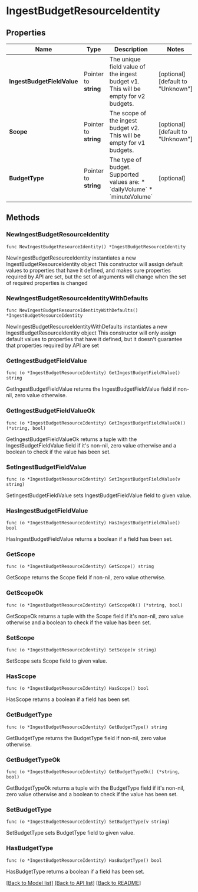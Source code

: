 # IngestBudgetResourceIdentity

## Properties

Name | Type | Description | Notes
------------ | ------------- | ------------- | -------------
**IngestBudgetFieldValue** | Pointer to **string** | The unique field value of the ingest budget v1. This will be empty for v2 budgets. | [optional] [default to "Unknown"]
**Scope** | Pointer to **string** | The scope of the ingest budget v2. This will be empty for v1 budgets. | [optional] [default to "Unknown"]
**BudgetType** | Pointer to **string** | The type of budget. Supported values are:  * &#x60;dailyVolume&#x60; * &#x60;minuteVolume&#x60; | [optional] 

## Methods

### NewIngestBudgetResourceIdentity

`func NewIngestBudgetResourceIdentity() *IngestBudgetResourceIdentity`

NewIngestBudgetResourceIdentity instantiates a new IngestBudgetResourceIdentity object
This constructor will assign default values to properties that have it defined,
and makes sure properties required by API are set, but the set of arguments
will change when the set of required properties is changed

### NewIngestBudgetResourceIdentityWithDefaults

`func NewIngestBudgetResourceIdentityWithDefaults() *IngestBudgetResourceIdentity`

NewIngestBudgetResourceIdentityWithDefaults instantiates a new IngestBudgetResourceIdentity object
This constructor will only assign default values to properties that have it defined,
but it doesn't guarantee that properties required by API are set

### GetIngestBudgetFieldValue

`func (o *IngestBudgetResourceIdentity) GetIngestBudgetFieldValue() string`

GetIngestBudgetFieldValue returns the IngestBudgetFieldValue field if non-nil, zero value otherwise.

### GetIngestBudgetFieldValueOk

`func (o *IngestBudgetResourceIdentity) GetIngestBudgetFieldValueOk() (*string, bool)`

GetIngestBudgetFieldValueOk returns a tuple with the IngestBudgetFieldValue field if it's non-nil, zero value otherwise
and a boolean to check if the value has been set.

### SetIngestBudgetFieldValue

`func (o *IngestBudgetResourceIdentity) SetIngestBudgetFieldValue(v string)`

SetIngestBudgetFieldValue sets IngestBudgetFieldValue field to given value.

### HasIngestBudgetFieldValue

`func (o *IngestBudgetResourceIdentity) HasIngestBudgetFieldValue() bool`

HasIngestBudgetFieldValue returns a boolean if a field has been set.

### GetScope

`func (o *IngestBudgetResourceIdentity) GetScope() string`

GetScope returns the Scope field if non-nil, zero value otherwise.

### GetScopeOk

`func (o *IngestBudgetResourceIdentity) GetScopeOk() (*string, bool)`

GetScopeOk returns a tuple with the Scope field if it's non-nil, zero value otherwise
and a boolean to check if the value has been set.

### SetScope

`func (o *IngestBudgetResourceIdentity) SetScope(v string)`

SetScope sets Scope field to given value.

### HasScope

`func (o *IngestBudgetResourceIdentity) HasScope() bool`

HasScope returns a boolean if a field has been set.

### GetBudgetType

`func (o *IngestBudgetResourceIdentity) GetBudgetType() string`

GetBudgetType returns the BudgetType field if non-nil, zero value otherwise.

### GetBudgetTypeOk

`func (o *IngestBudgetResourceIdentity) GetBudgetTypeOk() (*string, bool)`

GetBudgetTypeOk returns a tuple with the BudgetType field if it's non-nil, zero value otherwise
and a boolean to check if the value has been set.

### SetBudgetType

`func (o *IngestBudgetResourceIdentity) SetBudgetType(v string)`

SetBudgetType sets BudgetType field to given value.

### HasBudgetType

`func (o *IngestBudgetResourceIdentity) HasBudgetType() bool`

HasBudgetType returns a boolean if a field has been set.


[[Back to Model list]](../README.md#documentation-for-models) [[Back to API list]](../README.md#documentation-for-api-endpoints) [[Back to README]](../README.md)


